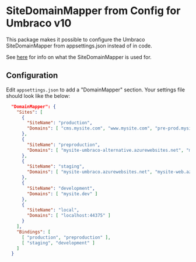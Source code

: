 # SiteDomainMapper from Config for Umbraco v10 #

This package makes it possible to configure the Umbraco SiteDomainMapper from appsettings.json instead of in code.

See [here](https://docs.umbraco.com/umbraco-cms/reference/routing/request-pipeline/outbound-pipeline#site-domain-mapper) for info on what the SiteDomainMapper is used for.

## Configuration ##

Edit `appsettings.json` to add a "DomainMapper" section. Your settings file should look like the below:

```json
  "DomainMapper": {
    "Sites": [
      {
        "SiteName": "production",
        "Domains": [ "cms.mysite.com", "www.mysite.com", "pre-prod.mysite.com" ]
      },
      {
        "SiteName": "preproduction",
        "Domains": [ "mysite-umbraco-alternative.azurewebsites.net", "mysite-web-alternative.azurewebsites.net" ]
      },
      {
        "SiteName": "staging",
        "Domains": [ "mysite-umbraco.azurewebsites.net", "mysite-web.azurewebsites.net" ]
      },
      {
        "SiteName": "development",
        "Domains": [ "mysite.dev" ]
      },
      {
        "SiteName": "local",
        "Domains": [ "localhost:44375" ]
      }
    ],
    "Bindings": [
      [ "production", "preproduction" ],
      [ "staging", "development" ]
    ]
  }
```
